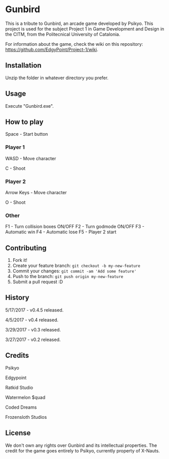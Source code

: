 # Gunbird

This is a tribute to Gunbird, an arcade game developed by Psikyo. This project is used for the subject Project 1 in Game Development and Design in the CITM, from the Politecnical University of Catalonia.

For information about the game, check the wiki on this repository: https://github.com/EdgyPoint/Project-1/wiki.

## Installation

Unzip the folder in whatever directory you prefer.

## Usage

Execute "Gunbird.exe".

## How to play

Space - Start button

### Player 1

WASD - Move character

C - Shoot

### Player 2

Arrow Keys - Move character

O - Shoot

### Other

F1 - Turn collision boxes ON/OFF
F2 - Turn godmode ON/OFF
F3 - Automatic win
F4 - Automatic lose
F5 - Player 2 start

## Contributing

1. Fork it!
2. Create your feature branch: `git checkout -b my-new-feature`
3. Commit your changes: `git commit -am 'Add some feature'`
4. Push to the branch: `git push origin my-new-feature`
5. Submit a pull request :D

## History

5/17/2017 - v0.4.5 released.

4/5/2017 - v0.4 released.

3/29/2017 - v0.3 released.

3/27/2017 - v0.2 released.


## Credits

Psikyo

Edgypoint

Ratkid Studio

Watermelon $quad

Coded Dreams

Frozensloth Studios

## License

We don't own any rights over Gunbird and its intellectual properties. The credit for the game goes entirely to Psikyo, currently property of X-Nauts. 
